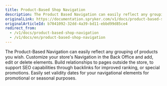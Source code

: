 ```yaml
---
title: Product-Based Shop Navigation
description: The Product Based Navigation can easily reflect any grouping of products you need.
originalLink: https://documentation.spryker.com/v1/docs/product-based-shop-navigation
originalArticleId: b7041092-32dd-4a39-bd11-ebbd99d85ce4
redirect_from:
  - /v1/docs/product-based-shop-navigation
  - /v1/docs/en/product-based-shop-navigation
---
```


The Product-Based Navigation can easily reflect any grouping of products you wish. Customize your store's Navigation in the Back Office and add, edit or delete elements. Build relationships to pages outside the store, to support SEO capabilities through backlinks for improved ranking, or special promotions. Easily set validity dates for your navigational elements for promotional or seasonal purposes.
